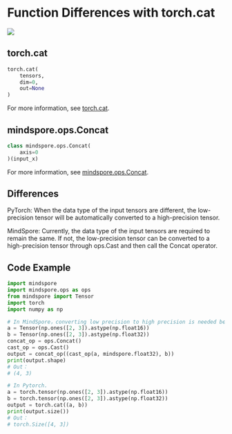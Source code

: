 # Function Differences with torch.cat

<a href="https://gitee.com/mindspore/docs/blob/r1.5/docs/mindspore/migration_guide/source_en/api_mapping/pytorch_diff/Concat.md" target="_blank"><img src="https://gitee.com/mindspore/docs/raw/r1.5/resource/_static/logo_source_en.png"></a>

## torch.cat

```python
torch.cat(
    tensors,
    dim=0,
    out=None
)
```

For more information, see [torch.cat](https://pytorch.org/docs/1.5.0/torch.html#torch.cat).

## mindspore.ops.Concat

```python
class mindspore.ops.Concat(
    axis=0
)(input_x)
```

For more information, see [mindspore.ops.Concat](https://mindspore.cn/docs/api/en/r1.5/api_python/ops/mindspore.ops.Concat.html#mindspore.ops.Concat).

## Differences

PyTorch: When the data type of the input tensors are different, the low-precision tensor will be automatically converted to a high-precision tensor.

MindSpore: Currently, the data type of the input tensors are required to remain the same. If not, the low-precision tensor can be converted to a high-precision tensor through ops.Cast and then call the Concat operator.

## Code Example

```python
import mindspore
import mindspore.ops as ops
from mindspore import Tensor
import torch
import numpy as np

# In MindSpore，converting low precision to high precision is needed before concat.
a = Tensor(np.ones([2, 3]).astype(np.float16))
b = Tensor(np.ones([2, 3]).astype(np.float32))
concat_op = ops.Concat()
cast_op = ops.Cast()
output = concat_op((cast_op(a, mindspore.float32), b))
print(output.shape)
# Out：
# (4, 3)

# In Pytorch.
a = torch.tensor(np.ones([2, 3]).astype(np.float16))
b = torch.tensor(np.ones([2, 3]).astype(np.float32))
output = torch.cat((a, b))
print(output.size())
# Out：
# torch.Size([4, 3])
```